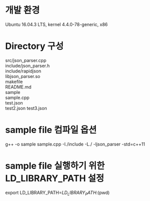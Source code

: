 # 개발 환경  
Ubuntu 16.04.3 LTS, kernel 4.4.0-78-generic, x86  
  
# Directory 구성  
src/json_parser.cpp  
include/json_parser.h  
include/rapidjson  
libjson_parser.so  
makefile  
README.md  
sample  
sample.cpp  
test.json  
test2.json
test3.json
  
# sample file 컴파일 옵션  
g++ -o sample sample.cpp -I./include -L./ -ljson_parser -std=c++11  
  
# sample file 실행하기 위한 LD_LIBRARY_PATH 설정  
export LD_LIBRARY_PATH=$LD_LIBRARY_PATH:$(pwd)  



